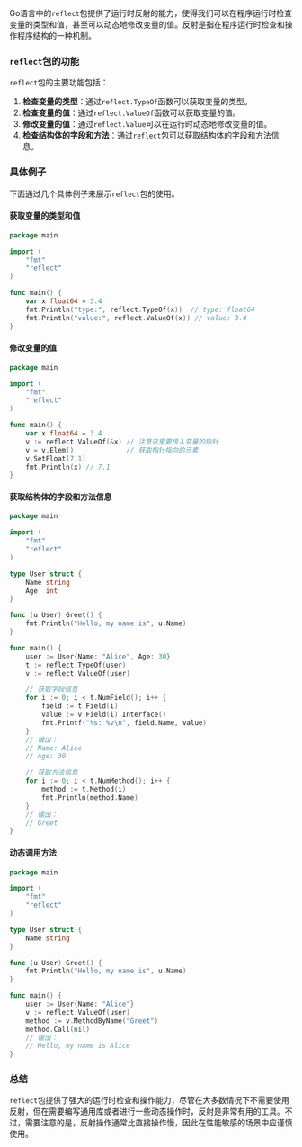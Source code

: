Go语言中的`reflect`包提供了运行时反射的能力，使得我们可以在程序运行时检查变量的类型和值，甚至可以动态地修改变量的值。反射是指在程序运行时检查和操作程序结构的一种机制。

### `reflect`包的功能

`reflect`包的主要功能包括：
1. **检查变量的类型**：通过`reflect.TypeOf`函数可以获取变量的类型。
2. **检查变量的值**：通过`reflect.ValueOf`函数可以获取变量的值。
3. **修改变量的值**：通过`reflect.Value`可以在运行时动态地修改变量的值。
4. **检查结构体的字段和方法**：通过`reflect`包可以获取结构体的字段和方法信息。

### 具体例子

下面通过几个具体例子来展示`reflect`包的使用。

#### 获取变量的类型和值

```go
package main

import (
    "fmt"
    "reflect"
)

func main() {
    var x float64 = 3.4
    fmt.Println("type:", reflect.TypeOf(x))  // type: float64
    fmt.Println("value:", reflect.ValueOf(x)) // value: 3.4
}
```

#### 修改变量的值

```go
package main

import (
    "fmt"
    "reflect"
)

func main() {
    var x float64 = 3.4
    v := reflect.ValueOf(&x) // 注意这里要传入变量的指针
    v = v.Elem()             // 获取指针指向的元素
    v.SetFloat(7.1)
    fmt.Println(x) // 7.1
}
```

#### 获取结构体的字段和方法信息

```go
package main

import (
    "fmt"
    "reflect"
)

type User struct {
    Name string
    Age  int
}

func (u User) Greet() {
    fmt.Println("Hello, my name is", u.Name)
}

func main() {
    user := User{Name: "Alice", Age: 30}
    t := reflect.TypeOf(user)
    v := reflect.ValueOf(user)

    // 获取字段信息
    for i := 0; i < t.NumField(); i++ {
        field := t.Field(i)
        value := v.Field(i).Interface()
        fmt.Printf("%s: %v\n", field.Name, value)
    }
    // 输出：
    // Name: Alice
    // Age: 30

    // 获取方法信息
    for i := 0; i < t.NumMethod(); i++ {
        method := t.Method(i)
        fmt.Println(method.Name)
    }
    // 输出：
    // Greet
}
```

#### 动态调用方法

```go
package main

import (
    "fmt"
    "reflect"
)

type User struct {
    Name string
}

func (u User) Greet() {
    fmt.Println("Hello, my name is", u.Name)
}

func main() {
    user := User{Name: "Alice"}
    v := reflect.ValueOf(user)
    method := v.MethodByName("Greet")
    method.Call(nil)
    // 输出：
    // Hello, my name is Alice
}
```

### 总结

`reflect`包提供了强大的运行时检查和操作能力，尽管在大多数情况下不需要使用反射，但在需要编写通用库或者进行一些动态操作时，反射是非常有用的工具。不过，需要注意的是，反射操作通常比直接操作慢，因此在性能敏感的场景中应谨慎使用。